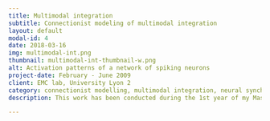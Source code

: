 ```yaml
---
title: Multimodal integration
subtitle: Connectionist modeling of multimodal integration
layout: default
modal-id: 4
date: 2018-03-16
img: multimodal-int.png
thumbnail: multimodal-int-thumbnail-w.png
alt: Activation patterns of a network of spiking neurons
project-date: February - June 2009
client: EMC lab, University Lyon 2
category: connectionist modelling, multimodal integration, neural synchronisation, STDP
description: This work has been conducted during the 1st year of my Master degree, while I was doing an internship at <a href="https://emc.univ-lyon2.fr">EMC lab</a>, University of Lyon 2, under the supervision of <a href="https://emc.univ-lyon2.fr/fr/equipes/equipe-cognition-outils-systemes/emanuelle-reynaud-611485.kjsp">Emmanuelle Reynaud</a>. During this project, we studied the hypothesis of a temporal synchrony between groups of neurons to explain multimodal integration. We also explored the possibility to use spiking neurons to model such phenomenons. <ul class="list-inline social-buttons">Ressource:<br><br><li><a href="files/memoireM1_bh.pdf"><i class="fa fa-file-pdf"></i></a></li></ul>

---
```

